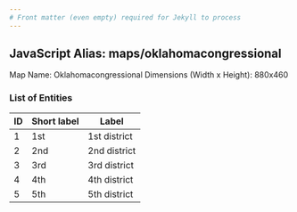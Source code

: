 ```yaml
---
# Front matter (even empty) required for Jekyll to process
---
```


## JavaScript Alias: maps/oklahomacongressional

Map Name: Oklahomacongressional
Dimensions (Width x Height): 880x460





### List of Entities

ID | Short label | Label
---|---|---|
1|1st|1st district
2|2nd|2nd district
3|3rd|3rd district
4|4th|4th district
5|5th|5th district

